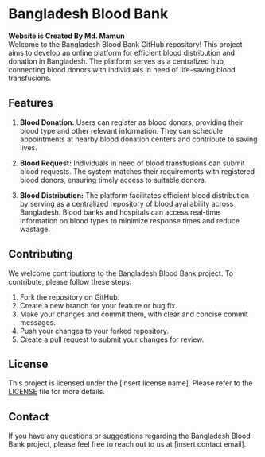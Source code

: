 # Bangladesh Blood Bank
**Website is Created By Md. Mamun** <br>
Welcome to the Bangladesh Blood Bank GitHub repository! This project aims to develop an online platform for efficient blood distribution and donation in Bangladesh. The platform serves as a centralized hub, connecting blood donors with individuals in need of life-saving blood transfusions.

## Features

1. **Blood Donation:** Users can register as blood donors, providing their blood type and other relevant information. They can schedule appointments at nearby blood donation centers and contribute to saving lives.

2. **Blood Request:** Individuals in need of blood transfusions can submit blood requests. The system matches their requirements with registered blood donors, ensuring timely access to suitable donors.

3. **Blood Distribution:** The platform facilitates efficient blood distribution by serving as a centralized repository of blood availability across Bangladesh. Blood banks and hospitals can access real-time information on blood types to minimize response times and reduce wastage.

## Contributing

We welcome contributions to the Bangladesh Blood Bank project. To contribute, please follow these steps:

1. Fork the repository on GitHub.
2. Create a new branch for your feature or bug fix.
3. Make your changes and commit them, with clear and concise commit messages.
4. Push your changes to your forked repository.
5. Create a pull request to submit your changes for review.

## License

This project is licensed under the [insert license name]. Please refer to the [LICENSE](./LICENSE) file for more details.

## Contact

If you have any questions or suggestions regarding the Bangladesh Blood Bank project, please feel free to reach out to us at [insert contact email].
